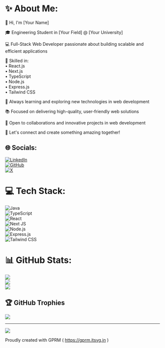 # ✨ About Me:

👋 Hi, I'm [Your Name]  

🎓 Engineering Student in [Your Field] @ [Your University]  

💻 Full-Stack Web Developer passionate about building scalable and efficient applications  

🚀 Skilled in:  
  • React.js  
  • Next.js  
  • TypeScript  
  • Node.js  
  • Express.js  
  • Tailwind CSS  
  
🌟 Always learning and exploring new technologies in web development  

📚 Focused on delivering high-quality, user-friendly web solutions  

🔗 Open to collaborations and innovative projects in web development  

📧 Let's connect and create something amazing together!  

## 🌐 Socials:
[![LinkedIn](https://img.shields.io/badge/LinkedIn-%230077B5.svg?logo=linkedin&logoColor=white)](https://linkedin.com/in/alhassan-zakriti)  
[![GitHub](https://img.shields.io/badge/GitHub-%23181717.svg?logo=github&logoColor=white)](https://github.com/alhassanZakriti)  
[![X](https://img.shields.io/badge/X-black.svg?logo=X&logoColor=white)](https://x.com/zegrinius)  

# 💻 Tech Stack:
![Java](https://img.shields.io/badge/java-%23ED8B00.svg?style=for-the-badge&logo=openjdk&logoColor=white)  
![TypeScript](https://img.shields.io/badge/typescript-%23007ACC.svg?style=for-the-badge&logo=typescript&logoColor=white)  
![React](https://img.shields.io/badge/react-%2320232a.svg?style=for-the-badge&logo=react&logoColor=%2361DAFB)  
![Next JS](https://img.shields.io/badge/Next-black?style=for-the-badge&logo=next.js&logoColor=white)  
![Node.js](https://img.shields.io/badge/Node.js-339933?style=for-the-badge&logo=nodedotjs&logoColor=white)  
![Express.js](https://img.shields.io/badge/express.js-%23404d59.svg?style=for-the-badge&logo=express&logoColor=%2361DAFB)  
![Tailwind CSS](https://img.shields.io/badge/TailwindCSS-%2338B2AC.svg?style=for-the-badge&logo=tailwind-css&logoColor=white)  

# 📊 GitHub Stats:
![](https://github-readme-stats.vercel.app/api?username=alhassanZakriti&theme=dark&hide_border=false&include_all_commits=true&count_private=true)<br/>
![](https://github-readme-streak-stats.herokuapp.com/?user=alhassanZakriti&theme=dark&hide_border=false)<br/>
![](https://github-readme-stats.vercel.app/api/top-langs/?username=alhassanZakriti&theme=dark&hide_border=false&include_all_commits=true&count_private=true&layout=compact)

## 🏆 GitHub Trophies
![](https://github-profile-trophy.vercel.app/?username=alhassanZakriti&theme=radical&no-frame=false&no-bg=true&margin-w=4)

---
[![](https://visitcount.itsvg.in/api?id=alhassanZakriti&icon=5&color=6)](https://visitcount.itsvg.in)

 Proudly created with GPRM ( https://gprm.itsvg.in )

